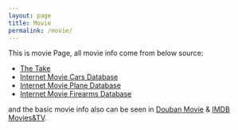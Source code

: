 ```yaml
---
layout: page
title: Movie
permalink: /movie/
---
```


This is movie Page, all movie info come from below source:


- <a href="https://thetake.com/" target="_blank">The Take</a>
- <a href="http://www.imfdb.org/" target="_blank">Internet Movie Cars Database</a> 
- <a href="http://impdb.org/" target="_blank">Internet Movie Plane Database</a>
- <a href="http://www.imfdb.org/" target="_blank">Internet Movie Firearms Database</a> 

and the basic movie info also can be seen in <a href="http://movie.douban.com" target="_blank">Douban Movie</a> & <a href="http://www.imdb.com/" target="_blank">IMDB Movies&TV</a>.




